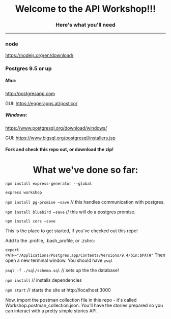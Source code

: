 <h1 align="center">Welcome to the API Workshop!!!</h1>
<h3 align="center">Here's what you'll need</h3>

<hr />

### node
https://nodejs.org/en/download/


### Postgres 9.5 or up

##### Mac:
http://postgresapp.com

GUI: https://eggerapps.at/postico/

##### Windows:
https://www.postgresql.org/download/windows/

GUI: https://www.bigsql.org/postgresql/installers.jsp

#### Fork and check this repo out, or download the zip!

<h1 align="center">What we've done so far:</h1>

`npm install express-generator --global`

`express workshop`

`npm install pg-promise —save` // this handles communication with postgres.

`npm install bluebird —save` // this will do a postgres promise.

`npm install cors —save`

This is the place to get started, if you've checked out this repo!

Add to the .profile, .bash_profile, or .zshrc:

`export PATH="/Applications/Postgres.app/Contents/Versions/9.4/bin:$PATH"`
Then open a new terminal window. You should have `psql`

`psql -f ./sql/schema.sql` // sets up the the database!

`npm install` // installs dependencies

`npm start` // starts the site at http://localhost:3000

Now, import the postman collection file in this repo - it's called Workshop.postman_collection.json. You'll have the stories prepared so you can interact with a pretty simple stories API.


